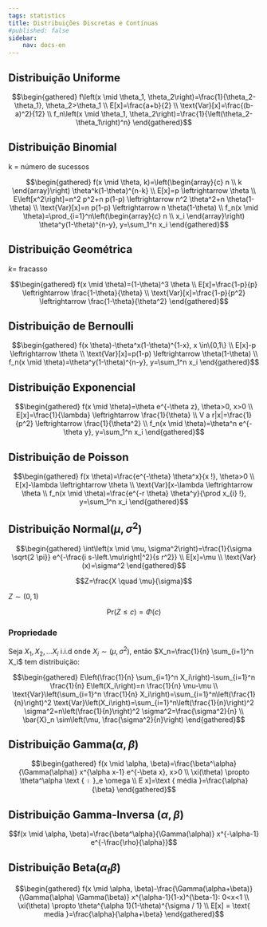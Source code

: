 ```yaml
---
tags: statistics
title: Distribuições Discretas e Contínuas
#published: false
sidebar:
    nav: docs-en
---
```


## Distribuição Uniforme

$$\begin{gathered}
f\left(x \mid \theta_1, \theta_2\right)=\frac{1}{\theta_2-\theta_1}, \theta_2>\theta_1 \\
E[x]=\frac{a+b}{2} \\
\text{Var}[x]=\frac{(b-a)^2}{12} \\
f_n\left(x \mid \theta_1, \theta_2\right)=\frac{1}{\left(\theta_2-\theta_1\right)^n}
\end{gathered}$$

## Distribuição Binomial

k = número de sucessos

$$\begin{gathered}
f(x \mid \theta, k)=\left(\begin{array}{c}
n \\
k
\end{array}\right) \theta^k(1-\theta)^{n-k} \\
E[x]=p \leftrightarrow \theta \\
E\left[x^2\right]=n^2 p^2+n p(1-p) \leftrightarrow n^2 \theta^2+n \theta(1-\theta) \\
\text{Var}[x]=n p(1-p) \leftrightarrow n \theta(1-\theta) \\
f_n(x \mid \theta)=\prod_{i=1}^n\left(\begin{array}{c}
n \\
x_i
\end{array}\right) \theta^y(1-\theta)^{n-y}, y=\sum_1^n x_i
\end{gathered}$$

## Distribuição Geométrica
$k=$ fracasso

$$\begin{gathered}
f(x \mid \theta)=(1-\theta)^3 \theta \\
E[x]=\frac{1-p}{p} \leftrightarrow \frac{1-\theta}{\theta} \\
\text{Var}[x]=\frac{1-p}{p^2} \leftrightarrow \frac{1-\theta}{\theta^2}
\end{gathered}$$

## Distribuição de Bernoulli

$$\begin{gathered}
f(x \theta)-\theta^x(1-\theta)^{1-x}, x \in\{0,1\} \\
E[x]-p \leftrightarrow \theta \\
\text{Var}[x]=p(1-p) \leftrightarrow \theta(1-\theta) \\
f_n(x \mid \theta)=\theta^y(1-\theta)^{n-y}, y=\sum_1^n x_i
\end{gathered}$$

## Distribuição Exponencial

$$\begin{gathered}
f(x \mid \theta)=\theta e^{-\theta z}, \theta>0, x>0 \\
E[x]=\frac{1}{\lambda} \leftrightarrow \frac{1}{\theta} \\
V a r|x|=\frac{1}{p^2} \leftrightarrow \frac{1}{\theta^2} \\
f_n(x \mid \theta)=\theta^n e^{-\theta y}, y=\sum_1^n x_i
\end{gathered}$$

## Distribuição de Poisson

$$\begin{gathered}
f(x \theta)=\frac{e^{-\theta} \theta^x}{x !}, \theta>0 \\
E[x]-\lambda \leftrightarrow \theta \\
\text{Var}[x-\lambda \leftrightarrow \theta \\
f_n(x \mid \theta)=\frac{e^{-r \theta} \theta^y}{\prod x_{i} !}, y=\sum_1^n x_i
\end{gathered}$$

## Distribuiçăo $\text{Normal}\left(\mu, \sigma^2\right)$

$$\begin{gathered}
\int\left(x \mid \mu, \sigma^2\right)=\frac{1}{\sigma \sqrt{2 \pi}} e^{-\frac{i s-\left.\mu\right|^2}{s r^2}} \\
E[x]=\mu \\
\text{Var}(x)=\sigma^2
\end{gathered}$$

$$Z=\frac{X \quad \mu}{\sigma}$$

$Z \sim(0,1)$

$$\text{Pr}(Z \leq c)=\Phi(c)$$

### Propriedade

Seja $X_1, X_2, \ldots X_i$ i.i.d onde $X_i \sim\left(\mu, \sigma^2\right)$, entāo $X_n=\frac{1}{n} \sum_{i=1}^n X_i$ tem distribuiçäo:

$$\begin{gathered}
E\left(\frac{1}{n} \sum_{i=1}^n X_i\right)-\sum_{i=1}^n \frac{1}{n} E\left(X_i\right)=n \frac{1}{n} \mu-\mu \\
\text{Var}\left(\sum_{i=1}^n \frac{1}{n} X_i\right)=\sum_{i=1}^n\left(\frac{1}{n}\right)^2 \text{Var}\left(X_i\right)=\sum_{i=1}^n\left(\frac{1}{n}\right)^2 \sigma^2=n\left(\frac{1}{n}\right)^2 \sigma^2=\frac{\sigma^2}{n} \\
\bar{X}_n \sim\left(\mu, \frac{\sigma^2}{n}\right)
\end{gathered}$$

## Distribuição $\text{Gamma}(\alpha, \beta)$

$$\begin{gathered}
f(x \mid \alpha, \beta)=\frac{\beta^\alpha}{\Gamma(\alpha)} x^{\alpha x-1} e^{-\beta x}, x>0 \\
\xi(\theta) \propto \theta^\alpha \text { । }_e \omega \\
E x]=\text { média }=\frac{\alpha}{\beta}
\end{gathered}$$

## Distribuição Gamma-Inversa $(\alpha, \beta)$

$$f(x \mid \alpha, \beta)=\frac{\beta^\alpha}{\Gamma(\alpha)} x^{-\alpha-1} e^{-\frac{\rho}{\alpha}}$$

## Distribuição $\text{Beta}\left(\alpha_t \beta\right)$

$$\begin{gathered}
f(x \mid \alpha, \beta)-\frac{\Gamma(\alpha+\beta)}{\Gamma(\alpha) \Gamma(\beta)} x^{\alpha-1}(1-x)^{\beta-1}: 0<x<1 \\
\xi(\theta) \propto \theta^{\alpha 1}(1-\theta)^{\sigma / 1} \\
E[x] = \text{ media }=\frac{\alpha}{\alpha+\beta}
\end{gathered}$$
